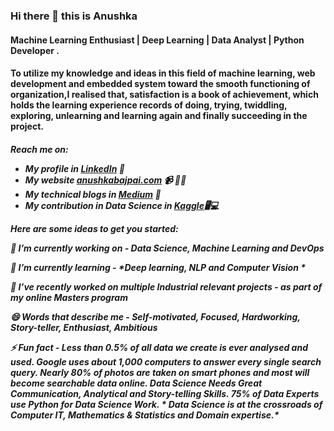 ### Hi there 👋 this is Anushka

<!--
**anushka-DS/anushka-DS** is a ✨ _special_ ✨ repository because its `README.md` (this file) appears on your GitHub profile.
-->

<h4>Machine Learning Enthusiast | Deep Learning | Data Analyst | Python Developer .</h4>
<h4>To utilize my knowledge and ideas in this field of machine learning, web development and embedded system toward the smooth functioning of organization,I realised that, satisfaction is a book of achievement, which holds the learning experience records of doing, trying, twiddling, exploring, unlearning and learning again and finally succeeding in the project.</h4>


<h5>Reach me on:
  
- My profile in <a href="https://www.linkedin.com/in/anushka-bajpai/">LinkedIn</a> 💼 
- My website <a href="https://inprogress.com/">anushkabajpai.com</a> 📹 ✍🏾
- My technical blogs in <a href="https://medium.com/@anushkhabajpai">Medium</a> 🏓
- My contribution in Data Science in <a href="https://www.kaggle.com/anushkaml">Kaggle</a>🖥💻



Here are some ideas to get you started:


🔭 I’m currently working on - *Data Science, Machine Learning and DevOps*

🌱 I’m currently learning - *Deep learning, NLP and Computer Vision *

👯 I’ve recently worked on multiple Industrial relevant projects - *as part of my online Masters program*

😄 Words that describe me - *Self-motivated, Focused, Hardworking, Story-teller, Enthusiast, Ambitious*

⚡ Fun fact -  *Less than 0.5% of all data we create is ever analysed and used.*
                 *Google uses about 1,000 computers to answer every single search query.*
                 *Nearly 80% of photos are taken on smart phones and most will become searchable data online.*
                 *Data Science Needs Great Communication, Analytical and Story-telling Skills.*
                 *75% of Data Experts use Python for Data Science Work.*
                 * Data Science is at the crossroads of Computer IT, Mathematics & Statistics and Domain expertise.*

